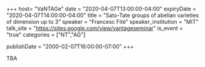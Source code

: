 +++
  host= "VaNTAGe"
  date = "2020-04-07T13:00:00-04:00"
  expiryDate = "2020-04-07T14:00:00-04:00"
  title = "Sato-Tate groups of abelian varieties of dimension up to 3"
  speaker = "Francesc Fité"
  speaker_institution = "MIT"
  talk_site = "https://sites.google.com/view/vantageseminar"
  is_event = "true"
  categories = ["NT","AG"]

  publishDate = "2000-02-07T16:00:00-07:00"
+++

TBA